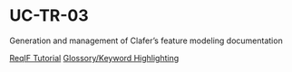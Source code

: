 # UC-TR-03
Generation and management of Clafer’s feature modeling documentation

[ReqIF Tutorial](http://formalmind.com/handbook?page=sec-tutorial.html)
[Glossory/Keyword Highlighting](http://formalmind.com/handbook?page=sect0045.html)
